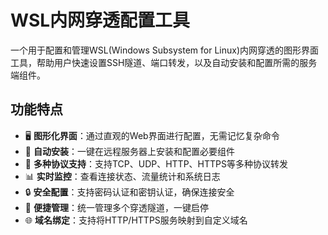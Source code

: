 # WSL内网穿透配置工具

一个用于配置和管理WSL(Windows Subsystem for Linux)内网穿透的图形界面工具，帮助用户快速设置SSH隧道、端口转发，以及自动安装和配置所需的服务端组件。

## 功能特点

- 🖥️ **图形化界面**：通过直观的Web界面进行配置，无需记忆复杂命令
- 🔄 **自动安装**：一键在远程服务器上安装和配置必要组件
- 🔌 **多种协议支持**：支持TCP、UDP、HTTP、HTTPS等多种协议转发
- 📊 **实时监控**：查看连接状态、流量统计和系统日志
- 🔒 **安全配置**：支持密码认证和密钥认证，确保连接安全
- 📱 **便捷管理**：统一管理多个穿透隧道，一键启停
- 🌐 **域名绑定**：支持将HTTP/HTTPS服务映射到自定义域名